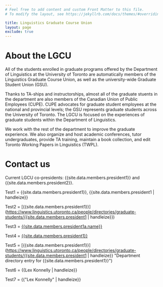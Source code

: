 ```yaml
---
# Feel free to add content and custom Front Matter to this file.
# To modify the layout, see https://jekyllrb.com/docs/themes/#overriding-theme-defaults

title: Linguistics Graduate Course Union
layout: page
exclude: true
---
```


# About the LGCU

All of the students enrolled in graduate programs offered by the Department of
Linguistics at the University of Toronto are automatically members of the
Linguistics Graduate Course Union, as well as the university-wide Graduate
Student Union (GSU).

Thanks to TA-ships and instructorships, almost all of the graduate stuents in
the department are also members of the Canadian Union of Public Employees
(CUPE). CUPE advocates for graduate student employees at the national and
provincial levels; the GSU represents graduate students across the University of
Toronto. The LGCU is focused on the experiences of graduate students within the
Department of Linguistics.

We work with the rest of the department to improve the graduate experience. We
also organize and host academic conferences, tutor undergraduates, provide TA
training, maintain a book collection, and edit Toronto Working Papers in
Linguistics (TWPL).

# Contact us

Current LGCU co-presidents: {{site.data.members.president1}} and {{site.data.members.president2}}.

Test1 = {{site.data.members.president1}}, {{site.data.members.president1 | handleize}}

Test2 = [{{site.data.members.president1}}](https://www.linguistics.utoronto.ca/people/directories/graduate-students/{{site.data.members.president1 | handleize}})

Test3 = [{{site.data.members.president1a.name}}]({{site.data.members.president1a.link1}})

Test4 = [{{site.data.members.president1}}](https://www.linguistics.utoronto.ca/people/directories/graduate-students/{{site.data.members.president1a.link2}})

Test5 = [{{site.data.members.president1}}](https://www.linguistics.utoronto.ca/people/directories/graduate-students/{{site.data.members.president1 | handleize}} "Department directory entry for {{site.data.members.president1}}")

Test6 = {{Lex Konnelly | handleize}}

Test7 = {{"Lex Konnelly" | handleize}}
